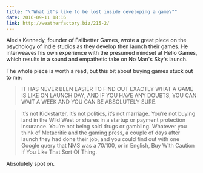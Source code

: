 ```yaml
---
title: "\"What it's like to be lost inside developing a game\""
date: 2016-09-11 18:16
link: http://weatherfactory.biz/215-2/
---
```

Alexis Kennedy, founder of Failbetter Games, wrote a great piece on the psychology of indie studios as they develop then launch their games. He interweaves his own experience with the presumed mindset at Hello Games, which results in a sound and empathetic take on No Man's Sky's launch. 

The whole piece is worth a read, but this bit about buying games stuck out to me: 

> IT HAS NEVER BEEN EASIER TO FIND OUT EXACTLY WHAT A GAME IS LIKE ON LAUNCH DAY, AND IF YOU HAVE ANY DOUBTS, YOU CAN WAIT A WEEK AND YOU CAN BE ABSOLUTELY SURE. 

> It’s not Kickstarter, it’s not politics, it’s not marriage. You’re not buying land in the Wild West or shares in a startup or payment protection insurance. You’re not being sold drugs or gambling. Whatever you think of Metacritic and the gaming press, a couple of days after launch they had done their job, and you could find out with one Google query that NMS was a 70/100, or in English, Buy With Caution If You Like That Sort Of Thing.

Absolutely spot on.
